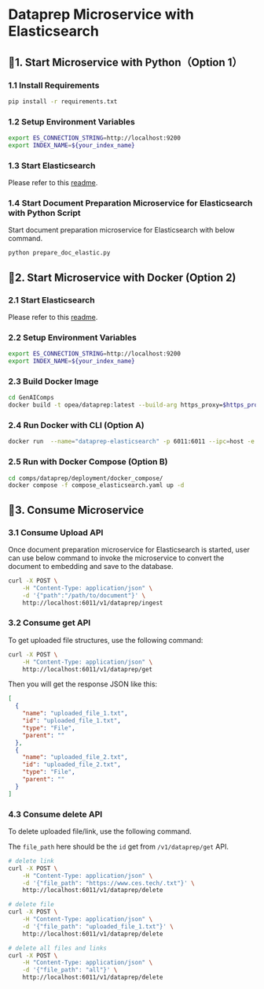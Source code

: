 # Dataprep Microservice with Elasticsearch

## 🚀1. Start Microservice with Python（Option 1）

### 1.1 Install Requirements

```bash
pip install -r requirements.txt
```

### 1.2 Setup Environment Variables

```bash
export ES_CONNECTION_STRING=http://localhost:9200
export INDEX_NAME=${your_index_name}
```

### 1.3 Start Elasticsearch

Please refer to this [readme](../../third_parties/elasticsearch/src/README.md).

### 1.4 Start Document Preparation Microservice for Elasticsearch with Python Script

Start document preparation microservice for Elasticsearch with below command.

```bash
python prepare_doc_elastic.py
```

## 🚀2. Start Microservice with Docker (Option 2)

### 2.1 Start Elasticsearch

Please refer to this [readme](../../third_parties/elasticsearch/src/README.md).

### 2.2 Setup Environment Variables

```bash
export ES_CONNECTION_STRING=http://localhost:9200
export INDEX_NAME=${your_index_name}
```

### 2.3 Build Docker Image

```bash
cd GenAIComps
docker build -t opea/dataprep:latest --build-arg https_proxy=$https_proxy --build-arg http_proxy=$http_proxy -f comps/dataprep/src/Dockerfile .
```

### 2.4 Run Docker with CLI (Option A)

```bash
docker run  --name="dataprep-elasticsearch" -p 6011:6011 --ipc=host -e http_proxy=$http_proxy -e https_proxy=$https_proxy -e ES_CONNECTION_STRING=$ES_CONNECTION_STRING  -e INDEX_NAME=$INDEX_NAME -e TEI_EMBEDDING_ENDPOINT=$TEI_EMBEDDING_ENDPOINT -e HUGGINGFACEHUB_API_TOKEN=$HUGGINGFACEHUB_API_TOKEN -e DATAPREP_COMPONENT_NAME="OPEA_DATAPREP_ELASTICSEARCH" opea/dataprep:latest
```

### 2.5 Run with Docker Compose (Option B)

```bash
cd comps/dataprep/deployment/docker_compose/
docker compose -f compose_elasticsearch.yaml up -d
```

## 🚀3. Consume Microservice

### 3.1 Consume Upload API

Once document preparation microservice for Elasticsearch is started, user can use below command to invoke the
microservice to convert the document to embedding and save to the database.

```bash
curl -X POST \
    -H "Content-Type: application/json" \
    -d '{"path":"/path/to/document"}' \
    http://localhost:6011/v1/dataprep/ingest
```

### 3.2 Consume get API

To get uploaded file structures, use the following command:

```bash
curl -X POST \
    -H "Content-Type: application/json" \
    http://localhost:6011/v1/dataprep/get
```

Then you will get the response JSON like this:

```json
[
  {
    "name": "uploaded_file_1.txt",
    "id": "uploaded_file_1.txt",
    "type": "File",
    "parent": ""
  },
  {
    "name": "uploaded_file_2.txt",
    "id": "uploaded_file_2.txt",
    "type": "File",
    "parent": ""
  }
]
```

### 4.3 Consume delete API

To delete uploaded file/link, use the following command.

The `file_path` here should be the `id` get from `/v1/dataprep/get` API.

```bash
# delete link
curl -X POST \
    -H "Content-Type: application/json" \
    -d '{"file_path": "https://www.ces.tech/.txt"}' \
    http://localhost:6011/v1/dataprep/delete

# delete file
curl -X POST \
    -H "Content-Type: application/json" \
    -d '{"file_path": "uploaded_file_1.txt"}' \
    http://localhost:6011/v1/dataprep/delete

# delete all files and links
curl -X POST \
    -H "Content-Type: application/json" \
    -d '{"file_path": "all"}' \
    http://localhost:6011/v1/dataprep/delete
```
